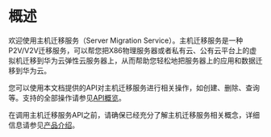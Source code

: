 # 概述<a name="ZH-CN_TOPIC_0171690658"></a>

欢迎使用主机迁移服务（Server Migration Service）。主机迁移服务是一种P2V/V2V迁移服务，可以帮您把X86物理服务器或者私有云、公有云平台上的虚拟机迁移到华为云弹性云服务器上，从而帮助您轻松地把服务器上的应用和数据迁移到华为云。

您可以使用本文档提供的API对主机迁移服务进行相关操作，如创建、删除、查询等。支持的全部操作请参见[API概览](API概览.md)。

在调用主机迁移服务API之前，请确保已经充分了解主机迁移服务相关概念，详细信息请参见[产品介绍](https://support.huaweicloud.com/productdesc-sms/sms_01_0002.html)。

